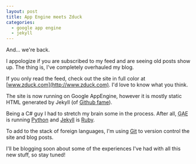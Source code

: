 ```yaml
---
layout: post
title: App Engine meets Zduck
categories:
  - google app engine
  - jekyll
---
```

And... we're back.

I appologize if you are subscribed to my feed and are seeing old posts
show up. The thing is, I've completely overhauled my blog.

If you only read the feed, check out the site in full color at [www.zduck.com](http://www.zduck.com).
I'd love to know what you think.

The site is now running on Google AppEngine, however it is mostly
static HTML generated by Jekyll (of [Github fame](http://github.com/blog/272-github-pages)).

Being a C# guy I had to stretch my brain some in the process. After
all, <acronym title="Google App Engine">GAE</acronym> is running [Python](http://www.python.org/)
and [Jekyll](http://jekyllrb.com/) is [Ruby](http://www.ruby-lang.org/en/).

To add to the stack of foreign languages, I'm using [Git](http://git-scm.com/) to
version control the site and blog posts.

I'll be blogging soon about some of the experiences I've had with all this
new stuff, so stay tuned!